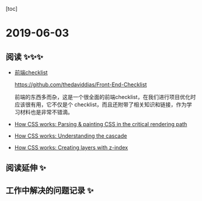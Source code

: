 
[toc]

# 2019-06-03

## 阅读 ✨✨✨
* [前端checklist](https://frontendchecklist.io/)

  https://github.com/thedaviddias/Front-End-Checklist
   
   前端的东西多而杂，这是一个很全面的前端checklist，在我们进行项目优化时应该很有用，它不仅是个 checklist，而且还附带了相关知识和链接，作为学习材料也是非常不错滴。
* [How CSS works: Parsing & painting CSS in the critical rendering path](https://blog.logrocket.com/how-css-works-parsing-painting-css-in-the-critical-rendering-path-b3ee290762d3/)
* [How CSS works: Understanding the cascade](https://blog.logrocket.com/how-css-works-understanding-the-cascade-d181cd89a4d8/)
* [How CSS works: Creating layers with z-index](https://blog.logrocket.com/how-css-works-creating-layers-with-z-index-6a20afe1550e/)

## 阅读延伸 ✨

## 工作中解决的问题记录 ✨

